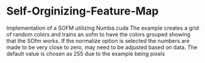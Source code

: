 # Self-Orginizing-Feature-Map
Implementation of a SOFM utilizing Numba.cuda
The example creates a grid of random colors and trains an sofm to have the colors grouped showing that the SOfm works.
If the normalize option is selected the numbers are made to be very close to zero, may need to be adjusted based on data.
The default value is chosen as 255 due to the example being pixels
